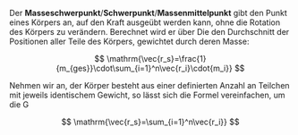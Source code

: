 Der **Masseschwerpunkt**/**Schwerpunkt**/**Massenmittelpunkt** gibt den Punkt eines Körpers an, auf den Kraft ausgeübt werden kann, ohne die Rotation des Körpers zu verändern. Berechnet wird er über Die den Durchschnitt der Positionen aller Teile des Körpers, gewichtet durch deren Masse:

$$
\mathrm{\vec{r_s}=\frac{1}{m_{ges}}\cdot\sum_{i=1}^n\vec{r_i}\cdot{m_i}}
$$

Nehmen wir an, der Körper besteht aus einer definierten Anzahl an Teilchen mit jeweils identischem Gewicht, so lässt sich die Formel vereinfachen, um die G

$$
\mathrm{\vec{r_s}=\sum_{i=1}^n\vec{r_i}}
$$